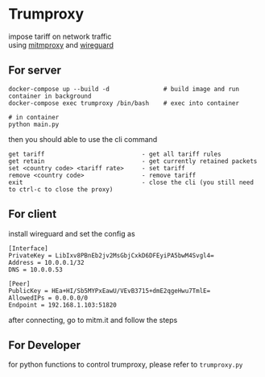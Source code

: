 # Trumproxy

impose tariff on network traffic  
using [mitmproxy](https://mitmproxy.org/) and [wireguard](https://www.wireguard.com/)

## For server
```
docker-compose up --build -d               # build image and run container in background
docker-compose exec trumproxy /bin/bash    # exec into container

# in container
python main.py
```
then you should able to use the cli command
```
get tariff                           - get all tariff rules
get retain                           - get currently retained packets
set <country code> <tariff rate>     - set tariff
remove <country code>                - remove tariff
exit                                 - close the cli (you still need to ctrl-c to close the proxy)
```

## For client
install wireguard and set the config as
```
[Interface]
PrivateKey = LibIxv8PBnEb2jv2MsGbjCxkD6DFEyiPA5bwM4Svgl4=
Address = 10.0.0.1/32
DNS = 10.0.0.53

[Peer]
PublicKey = HEa+HI/Sb5MYPxEawU/VEvB3715+dmE2qgeHwu7TmlE=
AllowedIPs = 0.0.0.0/0
Endpoint = 192.168.1.103:51820
```

after connecting, go to mitm.it and follow the steps

## For Developer
for python functions to control trumproxy, please refer to `trumproxy.py`
